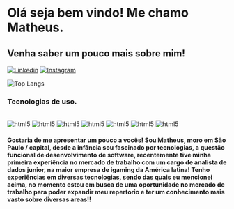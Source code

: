 
# Olá seja bem vindo! Me chamo Matheus.
## Venha saber um pouco mais sobre mim!

[![Linkedin](https://img.shields.io/badge/LinkedIn-0077B5?style=for-the-badge&logo=linkedin&logoColor=white)](https://www.linkedin.com/in/matheus-oliveira-5779721a6/)
[![Instagram](https://img.shields.io/badge/Instagram-E4405F?style=for-the-badge&logo=instagram&logoColor=white)](https://www.instagram.com/math_szx/)   

![Top Langs](https://github-readme-stats.vercel.app/api/top-langs/?username=MatheuszOL&layout=donut)


### Tecnologias de uso.

<div style="display: inline_block"><br/>
    <img alt="html5" src="https://img.shields.io/badge/HTML5-E34F26?style=for-the-badge&logo=html5&logoColor=white" />
    <img alt="html5" src="https://img.shields.io/badge/CSS3-1572B6?style=for-the-badge&logo=css3&logoColor=white" />
    <img alt="html5" src="https://img.shields.io/badge/Python-14354C?style=for-the-badge&logo=python&logoColor=white" />
    <img alt="html5" src="https://img.shields.io/badge/TypeScript-007ACC?style=for-the-badge&logo=typescript&logoColor=white" />
    <img alt="html5" src="https://img.shields.io/badge/Django-092E20?style=for-the-badge&logo=django&logoColor=white" />
    <img alt="html5" src="https://img.shields.io/badge/MySQL-00000F?style=for-the-badge&logo=mysql&logoColor=white" />
    <img alt="html5" src="https://img.shields.io/badge/JavaScript-323330?style=for-the-badge&logo=javascript&logoColor=F7DF1E" />
</div>

#### Gostaria de me apresentar um pouco a vocês! Sou Matheus, moro em São Paulo / capital, desde a infância sou fascinado por tecnologias, a questão funcional de desenvolvimento de software, recentemente tive minha primeira experiência no mercado de trabalho com um cargo de analista de dados junior, na maior empresa de igaming da América latina! Tenho experiências em diversas tecnologias, sendo das quais eu mencionei acima, no momento estou em busca de uma oportunidade no mercado de trabalho para poder expandir meu repertorio e ter um conhecimento mais vasto sobre diversas areas!!
